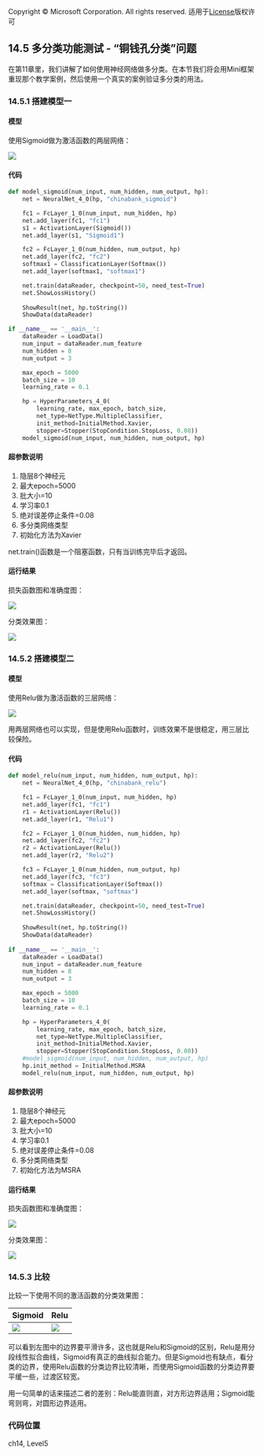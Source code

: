 Copyright © Microsoft Corporation. All rights reserved.
  适用于[License](https://github.com/Microsoft/ai-edu/blob/master/LICENSE.md)版权许可

## 14.5 多分类功能测试 - “铜钱孔分类”问题

在第11章里，我们讲解了如何使用神经网络做多分类。在本节我们将会用Mini框架重现那个教学案例，然后使用一个真实的案例验证多分类的用法。

### 14.5.1 搭建模型一

#### 模型

使用Sigmoid做为激活函数的两层网络：

<img src='../Images/14/ch11_net_sigmoid.png'/>

#### 代码

```Python
def model_sigmoid(num_input, num_hidden, num_output, hp):
    net = NeuralNet_4_0(hp, "chinabank_sigmoid")

    fc1 = FcLayer_1_0(num_input, num_hidden, hp)
    net.add_layer(fc1, "fc1")
    s1 = ActivationLayer(Sigmoid())
    net.add_layer(s1, "Sigmoid1")

    fc2 = FcLayer_1_0(num_hidden, num_output, hp)
    net.add_layer(fc2, "fc2")
    softmax1 = ClassificationLayer(Softmax())
    net.add_layer(softmax1, "softmax1")

    net.train(dataReader, checkpoint=50, need_test=True)
    net.ShowLossHistory()
    
    ShowResult(net, hp.toString())
    ShowData(dataReader)

if __name__ == '__main__':
    dataReader = LoadData()
    num_input = dataReader.num_feature
    num_hidden = 8
    num_output = 3

    max_epoch = 5000
    batch_size = 10
    learning_rate = 0.1

    hp = HyperParameters_4_0(
        learning_rate, max_epoch, batch_size,
        net_type=NetType.MultipleClassifier,
        init_method=InitialMethod.Xavier,
        stopper=Stopper(StopCondition.StopLoss, 0.08))
    model_sigmoid(num_input, num_hidden, num_output, hp) 
```

#### 超参数说明

1. 隐层8个神经元
2. 最大epoch=5000
3. 批大小=10
4. 学习率0.1
5. 绝对误差停止条件=0.08
6. 多分类网络类型
7. 初始化方法为Xavier

net.train()函数是一个阻塞函数，只有当训练完毕后才返回。

#### 运行结果

损失函数图和准确度图：

<img src='../Images/14/ch11_loss_sigmoid.png'/>

分类效果图：

<img src='../Images/14/ch11_result_sigmoid.png'/>


### 14.5.2 搭建模型二

#### 模型

使用Relu做为激活函数的三层网络：

<img src='../Images/14/ch11_net_relu.png'/>

用两层网络也可以实现，但是使用Relu函数时，训练效果不是很稳定，用三层比较保险。

#### 代码

```Python
def model_relu(num_input, num_hidden, num_output, hp):
    net = NeuralNet_4_0(hp, "chinabank_relu")

    fc1 = FcLayer_1_0(num_input, num_hidden, hp)
    net.add_layer(fc1, "fc1")
    r1 = ActivationLayer(Relu())
    net.add_layer(r1, "Relu1")

    fc2 = FcLayer_1_0(num_hidden, num_hidden, hp)
    net.add_layer(fc2, "fc2")
    r2 = ActivationLayer(Relu())
    net.add_layer(r2, "Relu2")

    fc3 = FcLayer_1_0(num_hidden, num_output, hp)
    net.add_layer(fc3, "fc3")
    softmax = ClassificationLayer(Softmax())
    net.add_layer(softmax, "softmax")

    net.train(dataReader, checkpoint=50, need_test=True)
    net.ShowLossHistory()
    
    ShowResult(net, hp.toString())
    ShowData(dataReader)
    
if __name__ == '__main__':
    dataReader = LoadData()
    num_input = dataReader.num_feature
    num_hidden = 8
    num_output = 3

    max_epoch = 5000
    batch_size = 10
    learning_rate = 0.1

    hp = HyperParameters_4_0(
        learning_rate, max_epoch, batch_size,
        net_type=NetType.MultipleClassifier,
        init_method=InitialMethod.Xavier,
        stopper=Stopper(StopCondition.StopLoss, 0.08))
    #model_sigmoid(num_input, num_hidden, num_output, hp)
    hp.init_method = InitialMethod.MSRA
    model_relu(num_input, num_hidden, num_output, hp)
```

#### 超参数说明

1. 隐层8个神经元
2. 最大epoch=5000
3. 批大小=10
4. 学习率0.1
5. 绝对误差停止条件=0.08
6. 多分类网络类型
7. 初始化方法为MSRA

#### 运行结果

损失函数图和准确度图：

<img src='../Images/14/ch11_loss_relu.png'/>

分类效果图：

<img src='../Images/14/ch11_result_relu.png'/>

### 14.5.3 比较

比较一下使用不同的激活函数的分类效果图：

|Sigmoid|Relu|
|---|---|
|<img src='../Images/14/ch11_result_sigmoid.png'/>|<img src='../Images/14/ch11_result_relu.png'/>|

可以看到左图中的边界要平滑许多，这也就是Relu和Sigmoid的区别，Relu是用分段线性拟合曲线，Sigmoid有真正的曲线拟合能力。但是Sigmoid也有缺点，看分类的边界，使用Relu函数的分类边界比较清晰，而使用Sigmoid函数的分类边界要平缓一些，过渡区较宽。

用一句简单的话来描述二者的差别：Relu能直则直，对方形边界适用；Sigmoid能弯则弯，对圆形边界适用。

### 代码位置

ch14, Level5
